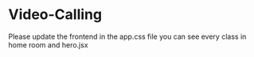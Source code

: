 # Video-Calling

Please update the frontend in the app.css file 
you can see every class in home room and hero.jsx
